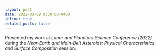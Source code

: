 ```yaml
---
layout: post
date: 2022-03-09 9:30:00-0400
inline: true
related_posts: false
---
```


Presented my work at <i>Lunar and Planetary Science Conference (2022) </i> during the <i>Near-Earth and Main-Belt Asteroids: Physical Characteristics and Surface Composition</i> session.